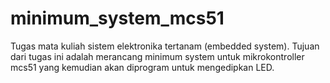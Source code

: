 # minimum_system_mcs51
Tugas mata kuliah sistem elektronika tertanam (embedded system). Tujuan dari tugas ini adalah merancang minimum system untuk mikrokontroller mcs51 yang kemudian akan diprogram untuk mengedipkan LED.
